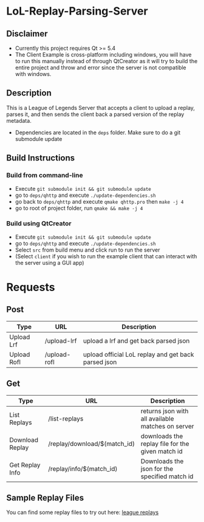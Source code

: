 LoL-Replay-Parsing-Server
=========================

## Disclaimer
* Currently this project requires Qt >= 5.4
* The Client Example is cross-platform including windows, you will have to run this manually instead of through QtCreator as it will try to build the entire project and throw and error since the server is not compatible with windows.

## Description
This is a League of Legends Server that accepts a client to upload a replay, parses it, and then sends the client back a parsed version of the replay metadata.

* Dependencies are located in the `deps` folder. Make sure to do a git submodule update

## Build Instructions
### Build from command-line
* Execute ```git submodule init && git submodule update```
* go to `deps/qhttp` and execute ```./update-dependencies.sh```
* go back to ```deps/qhttp``` and execute ```qmake qhttp.pro``` then ```make -j 4```
* go to root of project folder, run ```qmake && make -j 4```
 
### Build using QtCreator
* Execute ```git submodule init && git submodule update```
* go to `deps/qhttp` and execute ```./update-dependencies.sh```
* Select `src` from build menu and click run to run the server
* (Select `client` if you wish to run the example client that can interact with the server using a GUI app)

# Requests
## Post
|     Type    |      URL     |                       Description                   |
|-------------|--------------|-----------------------------------------------------|
| Upload Lrf  | /upload-lrf  | upload a lrf and get back parsed json               |
| Upload Rofl | /upload-rofl | upload official LoL replay and get back parsed json |

## Get
|     Type        |             URL              |                       Description                 |
|-----------------|------------------------------|---------------------------------------------------|
| List Replays    | /list-replays                | returns json with all available matches on server |
| Download Replay | /replay/download/$(match_id) | downloads the replay file for the given match id  |
| Get Replay Info | /replay/info/$(match_id)     | Downloads the json for the specified match id     |

## Sample Replay Files
You can find some replay files to try out here: [league replays](http://www.leaguereplays.com/replays/)
